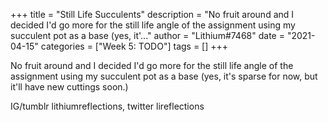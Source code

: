 +++
title = "Still Life Succulents"
description = "No fruit around and I decided I'd go more for the still life angle of the assignment using my succulent pot as a base (yes, it'..."
author = "Lithium#7468"
date = "2021-04-15"
categories = ["Week 5: TODO"]
tags = []
+++

No fruit around and I decided I'd go more for the still life angle of the assignment using my succulent pot as a base (yes, it's sparse for now, but it'll have new cuttings soon.)

IG/tumblr lithiumreflections, twitter lireflections
